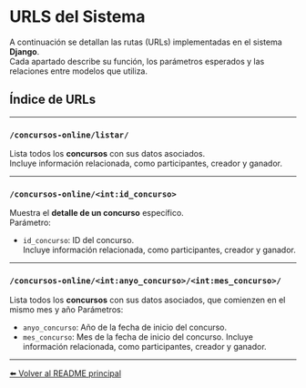 # URLS del Sistema

A continuación se detallan las rutas (URLs) implementadas en el sistema **Django**.  
Cada apartado describe su función, los parámetros esperados y las relaciones entre modelos que utiliza.

## Índice de URLs

---

### `/concursos-online/listar/`
Lista todos los **concursos** con sus datos asociados.  
Incluye información relacionada, como participantes, creador y ganador.

---

### `/concursos-online/<int:id_concurso>`
Muestra el **detalle de un concurso** específico.  
Parámetro:  
- `id_concurso`: ID del concurso.  
Incluye información relacionada, como participantes, creador y ganador.

---

### `/concursos-online/<int:anyo_concurso>/<int:mes_concurso>/`
Lista todos los **concursos** con sus datos asociados, que comienzen en el mismo mes y año 
Parámetros:  
- `anyo_concurso`: Año de la fecha de inicio del concurso.
- `mes_concurso`: Mes de la fecha de inicio del concurso.
Incluye información relacionada, como participantes, creador y ganador.

---


[⬅️ Volver al README principal](../README.md)